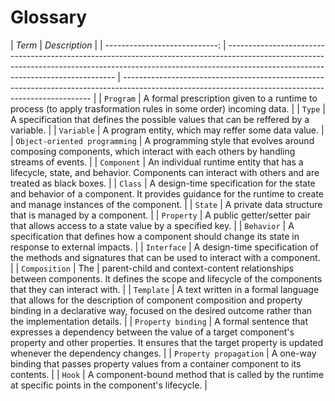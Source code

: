 # Glossary

|                        _Term_ | _Description_                                                                                                                                                                                                  |
| ----------------------------: | -------------------------------------------------------------------------------------------------------------------------------------------------------------------------------------------------------------- | ---------------------------------------------------------------------------------------------------------------------------------------------------- |
|                     `Program` | A formal prescription given to a runtime to process (to apply trasformation rules in some order) incoming data.                                                                                                |
|                        `Type` | A specification that defines the possible values that can be reffered by a variable.                                                                                                                           |
|                    `Variable` | A program entity, which may reffer some data value.                                                                                                                                                            |
| `Object-oriented programming` | A programming style that evolves around composing components, which interact with each others by handling streams of events.                                                                                   |
|                   `Component` | An individual runtime entity that has a lifecycle, state, and behavior. Components can interact with others and are treated as black boxes.                                                                    |
|                       `Class` | A design-time specification for the state and behavior of a component. It provides guidance for the runtime to create and manage instances of the component.                                                   |
|                       `State` | A private data structure that is managed by a component.                                                                                                                                                       |
|                    `Property` | A public getter/setter pair that allows access to a state value by a specified key.                                                                                                                            |
|                    `Behavior` | A specification that defines how a component should change its state in response to external impacts.                                                                                                          |
|                   `Interface` | A design-time specification of the methods and signatures that can be used to interact with a component.                                                                                                       |
|                 `Composition` | The                                                                                                                                                                                                            | parent-child and context-content relationships between components. It defines the scope and lifecycle of the components that they can interact with. |
|                    `Template` | A text written in a formal language that allows for the description of component composition and property binding in a declarative way, focused on the desired outcome rather than the implementation details. |
|            `Property binding` | A formal sentence that expresses a dependency between the value of a target component's property and other properties. It ensures that the target property is updated whenever the dependency changes.         |
|        `Property propagation` | A one-way binding that passes property values from a container component to its contents.                                                                                                                      |
|                        `Hook` | A component-bound method that is called by the runtime at specific points in the component's lifecycle.                                                                                                        |
